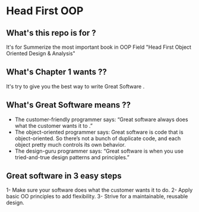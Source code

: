 # Head First OOP

## What's this repo is for ?
It's for Summerize the most important book in OOP Field "Head First Object Oriented Design & Analysis"

## What's Chapter 1 wants ??
It's try to give you the best way to write Great Software .

## What's Great Software means ??
  - The customer-friendly programmer says: “Great software always does what the customer wants it to .”
  - The object-oriented programmer says: Great software is code that is object-oriented. So there’s not a bunch of duplicate code, and each object pretty much controls its own behavior. 
  - The design-guru programmer says: “Great software is when you use tried-and-true design patterns and principles.”

## Great software in 3 easy steps
  1- Make sure your software does what the customer wants it to do.
  2- Apply basic OO principles to add flexibility.
  3- Strive for a maintainable, reusable design.





